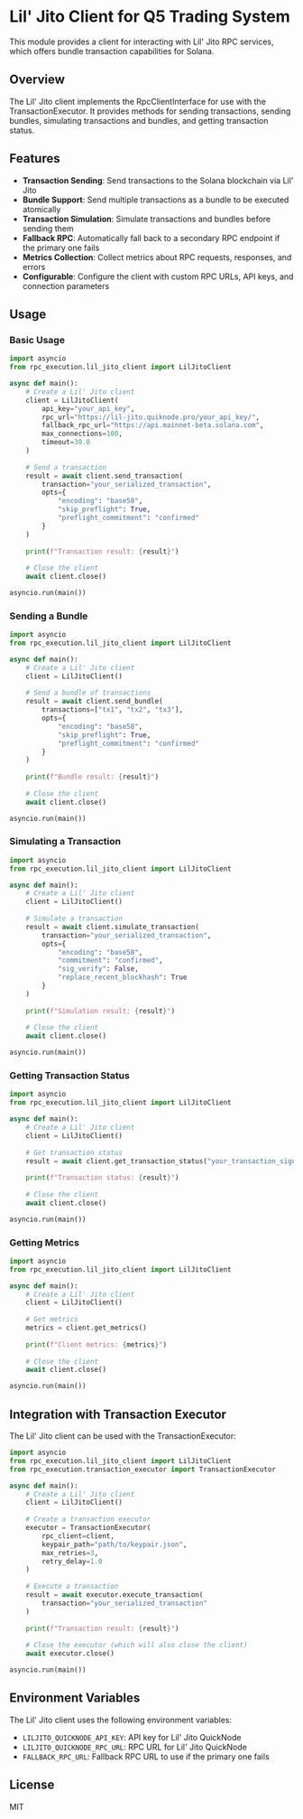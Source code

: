 # Lil' Jito Client for Q5 Trading System

This module provides a client for interacting with Lil' Jito RPC services, which offers bundle transaction capabilities for Solana.

## Overview

The Lil' Jito client implements the RpcClientInterface for use with the TransactionExecutor. It provides methods for sending transactions, sending bundles, simulating transactions and bundles, and getting transaction status.

## Features

- **Transaction Sending**: Send transactions to the Solana blockchain via Lil' Jito
- **Bundle Support**: Send multiple transactions as a bundle to be executed atomically
- **Transaction Simulation**: Simulate transactions and bundles before sending them
- **Fallback RPC**: Automatically fall back to a secondary RPC endpoint if the primary one fails
- **Metrics Collection**: Collect metrics about RPC requests, responses, and errors
- **Configurable**: Configure the client with custom RPC URLs, API keys, and connection parameters

## Usage

### Basic Usage

```python
import asyncio
from rpc_execution.lil_jito_client import LilJitoClient

async def main():
    # Create a Lil' Jito client
    client = LilJitoClient(
        api_key="your_api_key",
        rpc_url="https://lil-jito.quiknode.pro/your_api_key/",
        fallback_rpc_url="https://api.mainnet-beta.solana.com",
        max_connections=100,
        timeout=30.0
    )
    
    # Send a transaction
    result = await client.send_transaction(
        transaction="your_serialized_transaction",
        opts={
            "encoding": "base58",
            "skip_preflight": True,
            "preflight_commitment": "confirmed"
        }
    )
    
    print(f"Transaction result: {result}")
    
    # Close the client
    await client.close()

asyncio.run(main())
```

### Sending a Bundle

```python
import asyncio
from rpc_execution.lil_jito_client import LilJitoClient

async def main():
    # Create a Lil' Jito client
    client = LilJitoClient()
    
    # Send a bundle of transactions
    result = await client.send_bundle(
        transactions=["tx1", "tx2", "tx3"],
        opts={
            "encoding": "base58",
            "skip_preflight": True,
            "preflight_commitment": "confirmed"
        }
    )
    
    print(f"Bundle result: {result}")
    
    # Close the client
    await client.close()

asyncio.run(main())
```

### Simulating a Transaction

```python
import asyncio
from rpc_execution.lil_jito_client import LilJitoClient

async def main():
    # Create a Lil' Jito client
    client = LilJitoClient()
    
    # Simulate a transaction
    result = await client.simulate_transaction(
        transaction="your_serialized_transaction",
        opts={
            "encoding": "base58",
            "commitment": "confirmed",
            "sig_verify": False,
            "replace_recent_blockhash": True
        }
    )
    
    print(f"Simulation result: {result}")
    
    # Close the client
    await client.close()

asyncio.run(main())
```

### Getting Transaction Status

```python
import asyncio
from rpc_execution.lil_jito_client import LilJitoClient

async def main():
    # Create a Lil' Jito client
    client = LilJitoClient()
    
    # Get transaction status
    result = await client.get_transaction_status("your_transaction_signature")
    
    print(f"Transaction status: {result}")
    
    # Close the client
    await client.close()

asyncio.run(main())
```

### Getting Metrics

```python
import asyncio
from rpc_execution.lil_jito_client import LilJitoClient

async def main():
    # Create a Lil' Jito client
    client = LilJitoClient()
    
    # Get metrics
    metrics = client.get_metrics()
    
    print(f"Client metrics: {metrics}")
    
    # Close the client
    await client.close()

asyncio.run(main())
```

## Integration with Transaction Executor

The Lil' Jito client can be used with the TransactionExecutor:

```python
import asyncio
from rpc_execution.lil_jito_client import LilJitoClient
from rpc_execution.transaction_executor import TransactionExecutor

async def main():
    # Create a Lil' Jito client
    client = LilJitoClient()
    
    # Create a transaction executor
    executor = TransactionExecutor(
        rpc_client=client,
        keypair_path="path/to/keypair.json",
        max_retries=3,
        retry_delay=1.0
    )
    
    # Execute a transaction
    result = await executor.execute_transaction(
        transaction="your_serialized_transaction"
    )
    
    print(f"Transaction result: {result}")
    
    # Close the executor (which will also close the client)
    await executor.close()

asyncio.run(main())
```

## Environment Variables

The Lil' Jito client uses the following environment variables:

- `LILJITO_QUICKNODE_API_KEY`: API key for Lil' Jito QuickNode
- `LILJITO_QUICKNODE_RPC_URL`: RPC URL for Lil' Jito QuickNode
- `FALLBACK_RPC_URL`: Fallback RPC URL to use if the primary one fails

## License

MIT
